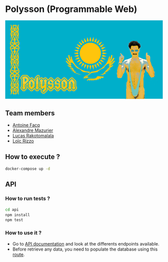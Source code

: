 # Polysson (Programmable Web)

![Emblem](emblem.png "Emblem")

## Team members

- [Antoine Facq](https://github.com/AntoineFacq)
- [Alexandre Mazurier](https://github.com/Alexandre-MAZURIER)
- [Lucas Rakotomalala](https://github.com/LucasRakotomalala)
- [Loïc Rizzo](https://github.com/Loic-Rizzo)

## How to execute ?

```sh
docker-compose up -d
```

## API

### How to run tests ?

```sh
cd api
npm install
npm test
```

### How to use it ?

- Go to [API documentation](http://localhost:3000/v1/api) and look at the differents endpoints available.
- Before retrieve any data, you need to populate the database using this [route](http://localhost:3000/v1/gas/populate-database).
